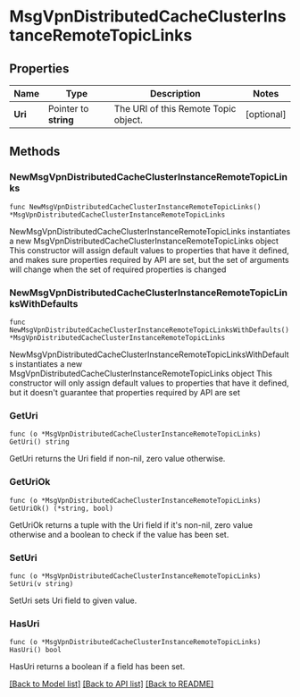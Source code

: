 # MsgVpnDistributedCacheClusterInstanceRemoteTopicLinks

## Properties

Name | Type | Description | Notes
------------ | ------------- | ------------- | -------------
**Uri** | Pointer to **string** | The URI of this Remote Topic object. | [optional] 

## Methods

### NewMsgVpnDistributedCacheClusterInstanceRemoteTopicLinks

`func NewMsgVpnDistributedCacheClusterInstanceRemoteTopicLinks() *MsgVpnDistributedCacheClusterInstanceRemoteTopicLinks`

NewMsgVpnDistributedCacheClusterInstanceRemoteTopicLinks instantiates a new MsgVpnDistributedCacheClusterInstanceRemoteTopicLinks object
This constructor will assign default values to properties that have it defined,
and makes sure properties required by API are set, but the set of arguments
will change when the set of required properties is changed

### NewMsgVpnDistributedCacheClusterInstanceRemoteTopicLinksWithDefaults

`func NewMsgVpnDistributedCacheClusterInstanceRemoteTopicLinksWithDefaults() *MsgVpnDistributedCacheClusterInstanceRemoteTopicLinks`

NewMsgVpnDistributedCacheClusterInstanceRemoteTopicLinksWithDefaults instantiates a new MsgVpnDistributedCacheClusterInstanceRemoteTopicLinks object
This constructor will only assign default values to properties that have it defined,
but it doesn't guarantee that properties required by API are set

### GetUri

`func (o *MsgVpnDistributedCacheClusterInstanceRemoteTopicLinks) GetUri() string`

GetUri returns the Uri field if non-nil, zero value otherwise.

### GetUriOk

`func (o *MsgVpnDistributedCacheClusterInstanceRemoteTopicLinks) GetUriOk() (*string, bool)`

GetUriOk returns a tuple with the Uri field if it's non-nil, zero value otherwise
and a boolean to check if the value has been set.

### SetUri

`func (o *MsgVpnDistributedCacheClusterInstanceRemoteTopicLinks) SetUri(v string)`

SetUri sets Uri field to given value.

### HasUri

`func (o *MsgVpnDistributedCacheClusterInstanceRemoteTopicLinks) HasUri() bool`

HasUri returns a boolean if a field has been set.


[[Back to Model list]](../README.md#documentation-for-models) [[Back to API list]](../README.md#documentation-for-api-endpoints) [[Back to README]](../README.md)



